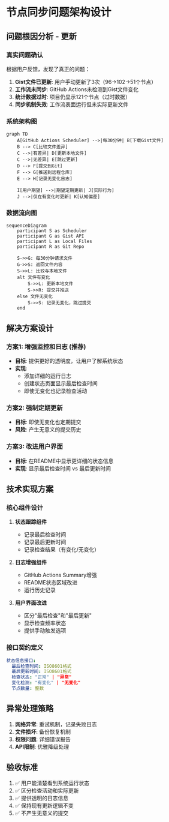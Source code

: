 # 节点同步问题架构设计

## 问题根因分析 - 更新

### 真实问题确认
根据用户反馈，发现了真正的问题：

1. **Gist文件已更新**: 用户手动更新了3次（96→102→51个节点）
2. **工作流未同步**: GitHub Actions未检测到Gist文件变化
3. **统计数据过时**: 项目仍显示121个节点（过时数据）
4. **同步机制失效**: 工作流表面运行但未实际更新文件

### 系统架构图

```mermaid
graph TD
    A[GitHub Actions Scheduler] -->|每30分钟| B[下载Gist文件]
    B --> C[比较文件差异]
    C -->|有差异| D[更新本地文件]
    C -->|无差异| E[跳过更新]
    D --> F[提交到Git]
    F --> G[推送到远程仓库]
    E --> H[记录无变化日志]
    
    I[用户期望] -->|期望定期更新| J[实际行为]
    J -->|仅在有变化时更新| K[认知偏差]
```

### 数据流向图

```mermaid
sequenceDiagram
    participant S as Scheduler
    participant G as Gist API
    participant L as Local Files
    participant R as Git Repo
    
    S->>G: 每30分钟请求文件
    G->>S: 返回文件内容
    S->>L: 比较与本地文件
    alt 文件有变化
        S->>L: 更新本地文件
        S->>R: 提交并推送
    else 文件无变化
        S->>S: 记录无变化，跳过提交
    end
```

## 解决方案设计

### 方案1: 增强监控和日志 (推荐)
- **目标**: 提供更好的透明度，让用户了解系统状态
- **实现**: 
  - 添加详细的运行日志
  - 创建状态页面显示最后检查时间
  - 即使无变化也记录检查活动

### 方案2: 强制定期更新
- **目标**: 即使无变化也定期提交
- **风险**: 产生无意义的提交历史

### 方案3: 改进用户界面
- **目标**: 在README中显示更详细的状态信息
- **实现**: 显示最后检查时间 vs 最后更新时间

## 技术实现方案

### 核心组件设计

1. **状态跟踪组件**
   - 记录最后检查时间
   - 记录最后更新时间
   - 记录检查结果（有变化/无变化）

2. **日志增强组件**
   - GitHub Actions Summary增强
   - README状态区域改进
   - 运行历史记录

3. **用户界面改进**
   - 区分"最后检查"和"最后更新"
   - 显示检查频率状态
   - 提供手动触发选项

### 接口契约定义

```yaml
状态信息接口:
  最后检查时间: ISO8601格式
  最后更新时间: ISO8601格式
  检查状态: "正常" | "异常"
  变化检测: "有变化" | "无变化"
  节点数量: 整数
```

## 异常处理策略

1. **网络异常**: 重试机制，记录失败日志
2. **文件损坏**: 备份恢复机制
3. **权限问题**: 详细错误报告
4. **API限制**: 优雅降级处理

## 验收标准

1. ✅ 用户能清楚看到系统运行状态
2. ✅ 区分检查活动和实际更新
3. ✅ 提供透明的日志信息
4. ✅ 保持现有更新逻辑不变
5. ✅ 不产生无意义的提交